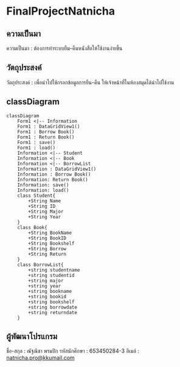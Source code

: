 # FinalProjectNatnicha
## ความเป็นมา
ความเป็นมา : ต้องการทำระบบยืม-คืนหนังสือให้ใช้งานง่ายขึ้น

## วัตถุประสงค์
วัตถุประสงค์ : เพื่อนำไปใช้กรอกข้อมูลการยืน-คืน ให้เจ้าหน้าที่ในห้องสมุดได้นำไปใช้งาน

## classDiagram
```mermaid
classDiagram
    Form1 <|-- Information
    Form1 : DataGridView1()
    Form1 : Borrow Book()
    Form1 : Return Book()
    Form1 : save()
    Form1 : load()
    Information <|-- Student
    Information <|-- Book
    Information <|-- BorrowList
    Information : DataGridView1()
    Information : Borrow Book()
    Information: Return Book()
    Information: save()
    Information: load()
    class Student{
        +String Name
        +String ID
        +String Major
        +String Year
    }
    class Book{
        +String BookName
        +String BookID
        +String Bookshelf
        +String Borrow
        +String Return
    }
    class BorrowList{
        +string studentname
        +string studentid
        +string major
        +string year
        +string bookname
        +string bookid
        +string bookshelf
        +string borrowdate
        +string returndate
    }
```

## ผู้พัฒนาโปรแกรม
ชื่อ-สกุล : ณัฐณิชา พรมปิก
รหัสนักศึกษา : 653450284-3
อีเมล์ : natnicha.pro@kkumail.com
